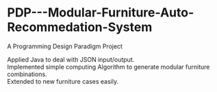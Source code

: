# PDP---Modular-Furniture-Auto-Recommedation-System
A Programming Design Paradigm Project

Applied Java to deal with JSON input/output.  
Implemented simple computing Algorithm to generate modular furniture combinations.  
Extended to new furniture cases easily.  
